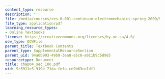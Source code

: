 ```yaml
---
content_type: resource
description: ''
file: /media/courses/res-6-001-continuum-electromechanics-spring-2009/9c5911e3919e71dafeface9b63ce1df1_chap04_sec_100.pdf
file_type: application/pdf
learning_resource_types:
- Online Textbooks
license: https://creativecommons.org/licenses/by-nc-sa/4.0/
ocw_type: OCWFile
parent_title: Textbook Contents
parent_type: SupplementalResourceSection
parent_uid: 94a6b993-49b0-3ea8-a5c0-a911b9c5d985
resourcetype: Document
title: chap04_sec_100.pdf
uid: 9c5911e3-919e-71da-fefa-ce9b63ce1df1
---
```

